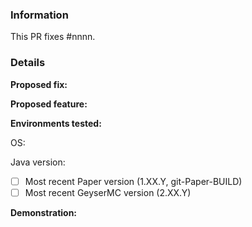 ### Information

<!--
    Replace #nnnn with the number of the original issue. If this PR fixes
    multiple issues, you should repeat the phrase "Closes #nnnn" for each issue. 
-->

This PR fixes #nnnn.

### Details

<!--
    If you are submitting a bug fix, you should remove the "Proposed fix:" section.
    If you are submitting a new feature, you should remove the "Proposed feature:" section.
-->

**Proposed fix:**
<!-- Type a description of your proposed fix below this line. -->

**Proposed feature:**
<!-- Type a description of your proposed feature below this line. -->

**Environments tested:**

<!-- Type the OS you have used below. -->
OS:

<!-- Type the JDK version (from java -version) you have used below. -->
Java version:

<!--
    Put an "x" inside the boxes for the server software you have tested this 
    bug fix on. If this feature does not apply to a server, strike through the server software using ~~strikethrough~~. If you have tested on other
    environments, add a new line with relevant details.
-->
- [ ] Most recent Paper version (1.XX.Y, git-Paper-BUILD)
- [ ] Most recent GeyserMC version (2.XX.Y)

**Demonstration:**
<!--
    Below this block, include screenshots/log snippets from before and after as
    necessary. If you have created or used a test case plugin, please link to a
    download of the plugin, source code and exact version used where possible.
-->
